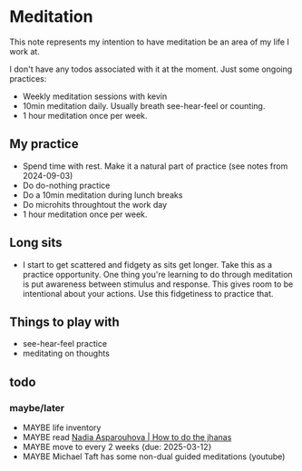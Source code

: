 # Meditation 
This note represents my intention to have meditation be an area of my life I work at. 

I don't have any todos associated with it at the moment. Just some ongoing practices:
- Weekly meditation sessions with kevin
- 10min meditation daily. Usually breath see-hear-feel or counting. 
- 1 hour meditation once per week.

## My practice
- Spend time with rest. Make it a natural part of practice (see notes from 2024-09-03)
- Do do-nothing practice
- Do a 10min meditation during lunch breaks
- Do microhits throughtout the work day 
- 1 hour meditation once per week.

## Long sits
- I start to get scattered and fidgety as sits get longer. Take this as a practice opportunity. One thing you're learning to do through meditation is put awareness between stimulus and response. This gives room to be intentional about your actions. Use this fidgetiness to practice that.

## Things to play with
- see-hear-feel practice
- meditating on thoughts [](./meditation-sessions-with-kevin-2024-10-30.md)

## todo
### maybe/later
- MAYBE life inventory
- MAYBE read [Nadia Asparouhova | How to do the jhanas](https://nadia.xyz/jhanas)
- MAYBE move to every 2 weeks {due: 2025-03-12}
- MAYBE Michael Taft has some non-dual guided meditations (youtube)






